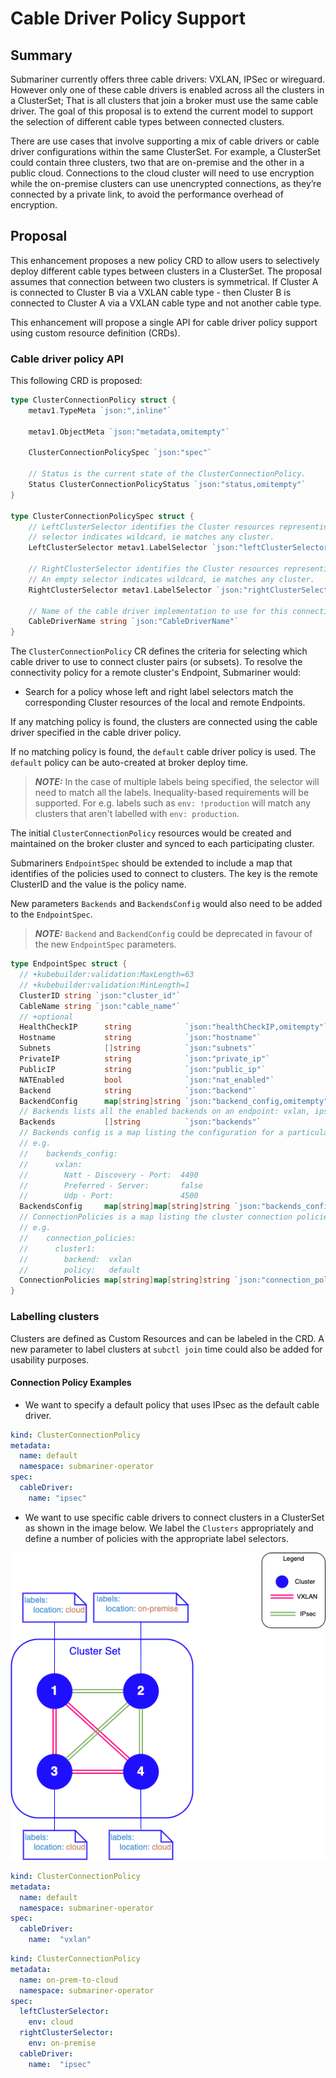 # Cable Driver Policy Support

## Summary

Submariner currently offers three cable drivers: VXLAN, IPSec or wireguard. However only one of these cable drivers
is enabled across all the clusters in a ClusterSet; That is all clusters that join a broker must use the same cable
driver. The goal of this proposal is to extend the current model to support the selection of different cable types
between connected clusters.

There are use cases that involve supporting a mix of cable drivers or cable driver configurations within the same
ClusterSet. For example, a ClusterSet could contain three clusters, two that are on-premise and the other
in a public cloud. Connections to the cloud cluster will need to use encryption while the on-premise clusters can use
unencrypted connections, as they’re connected by a private link, to avoid the performance overhead of encryption.

## Proposal

This enhancement proposes a new policy CRD to allow users to selectively deploy different cable types between clusters
in a ClusterSet. The proposal assumes that connection between two clusters is symmetrical. If Cluster A is connected
to Cluster B via a VXLAN cable type - then Cluster B is connected to Cluster A via a VXLAN cable type and not another
cable type.

This enhancement will propose a single API for cable driver policy support using custom resource definition (CRDs).

### Cable driver policy API

This following CRD is proposed:

```Go
type ClusterConnectionPolicy struct {
    metav1.TypeMeta `json:",inline"`

    metav1.ObjectMeta `json:"metadata,omitempty"`

    ClusterConnectionPolicySpec `json:"spec"`

    // Status is the current state of the ClusterConnectionPolicy.
    Status ClusterConnectionPolicyStatus `json:"status,omitempty"`
}

type ClusterConnectionPolicySpec struct {
    // LeftClusterSelector identifies the Cluster resources representing the clusters on one end of a connection. An empty
    // selector indicates wildcard, ie matches any cluster.
    LeftClusterSelector metav1.LabelSelector `json:"leftClusterSelector,omitempty"`

    // RightClusterSelector identifies the Cluster resources representing the clusters on the other end of a connection.
    // An empty selector indicates wildcard, ie matches any cluster.
    RightClusterSelector metav1.LabelSelector `json:"rightClusterSelector,omitempty"`

    // Name of the cable driver implementation to use for this connection.
    CableDriverName string `json:"CableDriverName"`
}
```

The `ClusterConnectionPolicy` CR defines the criteria for selecting which cable driver to use to connect cluster pairs (or subsets).
To resolve the connectivity policy for a remote cluster's Endpoint, Submariner would:

- Search for a policy whose left and right label selectors match the corresponding Cluster resources of the local
  and remote Endpoints.

If any matching policy is found, the clusters are connected using the cable driver specified in the cable driver policy.

If no matching policy is found, the `default` cable driver policy is used. The `default` policy can be auto-created at broker
deploy time.

> **_NOTE:_** In the case of multiple labels being specified, the selector will need to match all the labels.
> Inequality-based requirements will be supported. For e.g. labels such as `env: !production` will match any clusters
> that aren't labelled with `env: production`.

The initial `ClusterConnectionPolicy` resources would be created and maintained on the broker cluster and synced to each
participating cluster.

Submariners `EndpointSpec` should be extended to include a map that identifies of the policies used to connect to clusters. The key
is the remote ClusterID and the value is the policy name.

New parameters `Backends` and `BackendsConfig` would also need to be added to the `EndpointSpec`.

> **_NOTE:_** `Backend` and `BackendConfig` could be deprecated in favour of the new `EndpointSpec` parameters.

```go
type EndpointSpec struct {
  // +kubebuilder:validation:MaxLength=63
  // +kubebuilder:validation:MinLength=1
  ClusterID string `json:"cluster_id"`
  CableName string `json:"cable_name"`
  // +optional
  HealthCheckIP      string            `json:"healthCheckIP,omitempty"`
  Hostname           string            `json:"hostname"`
  Subnets            []string          `json:"subnets"`
  PrivateIP          string            `json:"private_ip"`
  PublicIP           string            `json:"public_ip"`
  NATEnabled         bool              `json:"nat_enabled"`
  Backend            string            `json:"backend"`
  BackendConfig      map[string]string `json:"backend_config,omitempty"`
  // Backends lists all the enabled backends on an endpoint: vxlan, ipsec ...
  Backends           []string          `json:"backends"`
  // Backends config is a map listing the configuration for a particular backend:
  // e.g. 
  //    backends_config:
  //      vxlan:
  //        Natt - Discovery - Port:  4490
  //        Preferred - Server:       false
  //        Udp - Port:               4500
  BackendsConfig     map[string]map[string]string `json:"backends_config,omitempty"`
  // ConnectionPolicies is a map listing the cluster connection policies applied
  // e.g. 
  //    connection_policies:
  //      cluster1:
  //        backend:  vxlan
  //        policy:   default
  ConnectionPolicies map[string]map[string]string `json:"connection_policies,omitempty"`
}
```

### Labelling clusters

Clusters are defined as Custom Resources and can be labeled in the CRD. A new parameter to label clusters at
`subctl join` time could also be added for usability purposes.

#### Connection Policy Examples

- We want to specify a default policy that uses IPsec as the default cable driver.

```yaml
kind: ClusterConnectionPolicy
metadata:
  name: default
  namespace: submariner-operator
spec:
  cableDriver:
    name: "ipsec"
```

- We want to use specific cable drivers to connect clusters in a ClusterSet as shown in the image below. We
label the `Clusters` appropriately and define a number of policies with the appropriate label selectors.

![Finer grained connectivity example](./images/multiple_cables_ep.png)

```yaml
kind: ClusterConnectionPolicy
metadata:
  name: default
  namespace: submariner-operator
spec:
  cableDriver:
    name:  "vxlan"
```

```yaml
kind: ClusterConnectionPolicy
metadata:
  name: on-prem-to-cloud
  namespace: submariner-operator
spec:
  leftClusterSelector:
    env: cloud
  rightClusterSelector:
    env: on-premise
  cableDriver:
    name:  "ipsec"
```
